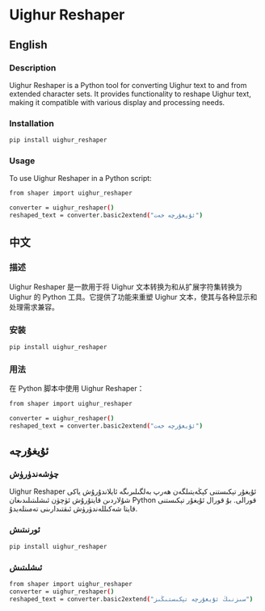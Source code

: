 # Uighur Reshaper

## English

### Description
Uighur Reshaper is a Python tool for converting Uighur text to and from extended character sets. It provides functionality to reshape Uighur text, making it compatible with various display and processing needs.

### Installation
```bash
pip install uighur_reshaper
```

###  Usage
To use Uighur Reshaper in a Python script:
```bash
from shaper import uighur_reshaper

converter = uighur_reshaper()
reshaped_text = converter.basic2extend("ئۇيغۇرچە خەت")
```

## 中文

### 描述
Uighur Reshaper 是一款用于将 Uighur 文本转换为和从扩展字符集转换为 Uighur 的 Python 工具。它提供了功能来重塑 Uighur 文本，使其与各种显示和处理需求兼容。

### 安装
```bash
pip install uighur_reshaper
```

### 用法
在 Python 脚本中使用 Uighur Reshaper：
```bash
from shaper import uighur_reshaper

converter = uighur_reshaper()
reshaped_text = converter.basic2extend("ئۇيغۇرچە خەت")
```


##  ئۇيغۇرچە
### چۈشەندۈرۈش

Uighur Reshaper ئۇيغۇر تېكىستنى كېڭەيتىلگەن ھەرپ بەلگىلىرىگە ئايلاندۇرۇش ياكى شۇلاردىن قايتۇرۇش ئۈچۈن ئىشلىتىلىدىغان Python قورالى. بۇ قورال ئۇيغۇر تېكىستنى قايتا شەكىللەندۈرۈش ئىقتىدارىنى تەمىنلەيدۇ.

### ئورنىتىش

```bash
pip install uighur_reshaper
```

### ئىشلىتىش

```bash
from shaper import uighur_reshaper
converter = uighur_reshaper()
reshaped_text = converter.basic2extend("سىزنىڭ ئۇيغۇرچە تېكىستىڭىز")
```
